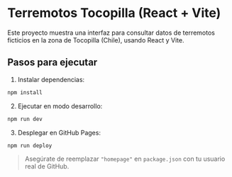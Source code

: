 # Terremotos Tocopilla (React + Vite)

Este proyecto muestra una interfaz para consultar datos de terremotos ficticios en la zona de Tocopilla (Chile), usando React y Vite.

## Pasos para ejecutar

1. Instalar dependencias:
```bash
npm install
```

2. Ejecutar en modo desarrollo:
```bash
npm run dev
```

3. Desplegar en GitHub Pages:
```bash
npm run deploy
```

> Asegúrate de reemplazar `"homepage"` en `package.json` con tu usuario real de GitHub.
